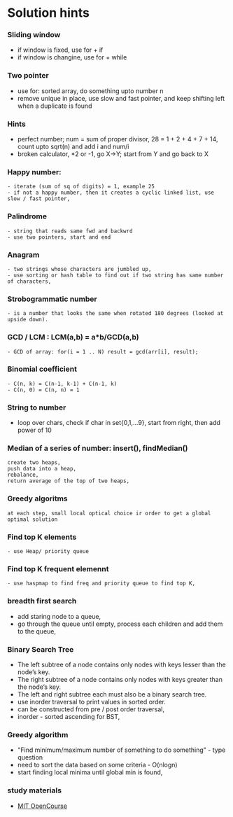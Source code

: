 # Solution hints

### Sliding window
  - if window is fixed, use for + if
  - if window is changine, use for + while

### Two pointer
  - use for: sorted array, do something upto number n
  - remove unique in place, use slow and fast pointer, and keep shifting left when a duplicate is found
  
### Hints
  - perfect number; num = sum of proper divisor, 28 = 1 + 2 + 4 + 7 + 14, count upto sqrt(n) and add i and num/i
  - broken calculator, *2 or -1, go X->Y; start from Y and go back to X



### Happy number:
    - iterate (sum of sq of digits) = 1, example 25
    - if not a happy number, then it creates a cyclic linked list, use slow / fast pointer,

### Palindrome
    - string that reads same fwd and backwrd
    - use two pointers, start and end 
   
### Anagram 
    - two strings whose characters are jumbled up, 
    - use sorting or hash table to find out if two string has same number of characters, 

### Strobogrammatic number
    - is a number that looks the same when rotated 180 degrees (looked at upside down).


### GCD / LCM : LCM(a,b) = a*b/GCD(a,b)    
    - GCD of array: for(i = 1 .. N) result = gcd(arr[i], result);

### Binomial coefficient
    - C(n, k) = C(n-1, k-1) + C(n-1, k)
    - C(n, 0) = C(n, n) = 1

### String to number
- loop over chars, check if char in set{0,1,...9}, start from right, then add power of 10 

### Median of a series of number: insert(), findMedian()
    create two heaps, 
    push data into a heap, 
    rebalance,
    return average of the top of two heaps, 
    
### Greedy algoritms
    at each step, small local optical choice ir order to get a global optimal solution

### Find top K elements
    - use Heap/ priority queue
    
### Find top K frequent elemennt
    - use haspmap to find freq and priority queue to find top K,

### breadth first search
  - add staring node to a queue, 
  - go through the queue until empty, process each children and add them to the queue, 

### Binary Search Tree
  - The left subtree of a node contains only nodes with keys lesser than the node’s key.
  - The right subtree of a node contains only nodes with keys greater than the node’s key.
  - The left and right subtree each must also be a binary search tree.
  - use inorder traversal to print values in sorted order.
  - can be constructed from pre / post order traversal, 
  - inorder - sorted ascending for BST, 
  
### Greedy algorithm
  - "Find minimum/maximum number of something to do something" - type question
  - need to sort the data based on some criteria - O(nlogn)
  - start finding local minima until global min is found, 



### study materials
- [MIT OpenCourse](https://www.youtube.com/watch?v=HtSuA80QTyo)
